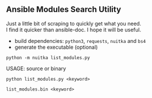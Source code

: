 ## Ansible Modules Search Utility  

Just a little bit of scraping to quickly get what you need.  
I find it quicker than ansible-doc.
I hope it will be useful.

- build dependencies: `python3`, `requests`, `nuitka` and `bs4`  
- generate the executable (optional)
```
python -m nuitka list_modules.py
```

USAGE: source or binary
```
python list_modules.py <keyword>
```

```
list_modules.bin <keyword>
```
